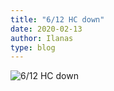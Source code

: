 ```yaml
---
title: "6/12 HC down"
date: 2020-02-13
author: Ilanas
type: blog
---
```


![6/12 HC down](/posts/2020-02-13/WoWScrnShot_021220_224931.jpg)
<!--more-->

